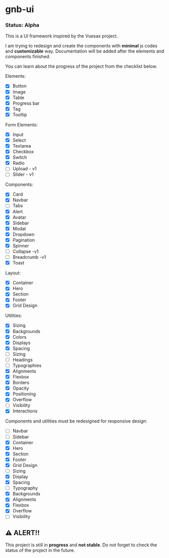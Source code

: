 # gnb-ui

### Status: Alpha

This is a UI framework inspired by the Vuesax project.

I am trying to redesign and create the components with **minimal** js codes and **customizable** way. Documentation will be added after the elements and components finished.

You can learn about the progress of the project from the checklist below.

Elements:

- [x] Button
- [x] Image
- [x] Table
- [x] Progress bar
- [x] Tag
- [x] Tooltip

Form Elements:

- [x] Input
- [x] Select
- [x] Textarea
- [x] Checkbox
- [x] Switch
- [x] Radio
- [ ] Upload - v1
- [ ] Slider - v1

Components:

- [x] Card
- [x] Navbar
- [ ] Tabs
- [x] Alert
- [x] Avatar
- [x] Sidebar
- [x] Modal
- [x] Dropdown
- [x] Pagination
- [x] Spinner
- [ ] Collapse -v1
- [ ] Breadcrumb -v1
- [x] Toast

Layout:

- [x] Container
- [x] Hero
- [x] Section
- [x] Footer
- [x] Grid Design

Utilities:

- [x] Sizing
- [x] Backgrounds
- [x] Colors
- [x] Displays
- [x] Spacing
- [ ] Sizing
- [ ] Headings
- [ ] Typographies
- [x] Alignments
- [x] Flexbox
- [x] Borders
- [x] Opacity
- [x] Positioning
- [x] Overflow
- [ ] Visibility
- [x] Interactions

Components and utilities must be redesigned for responsive design:

- [ ] Navbar
- [ ] Sidebar
- [x] Container
- [x] Hero
- [x] Section
- [x] Footer
- [x] Grid Design
- [ ] Sizing
- [x] Display
- [x] Spacing
- [ ] Typography
- [x] Backgrounds
- [x] Alignments
- [x] Flexbox
- [x] Overflow
- [ ] Visibility

## ⚠️ ALERT!!

This project is still in **progress** and **not stable**. Do not forget to check the status of the project in the future.
